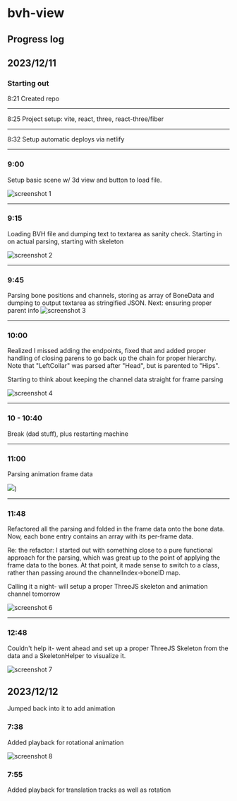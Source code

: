# bvh-view

## Progress log

## 2023/12/11

### Starting out
8:21    Created repo

---

8:25    Project setup: vite, react, three, react-three/fiber

---

8:32   Setup automatic deploys via netlify 

---

### 9:00    

Setup basic scene w/ 3d view and button to load file.

![screenshot 1](https://github.com/aherbez/bvh-view/blob/main/screenshots/screen_001.png)

---

### 9:15

Loading BVH file and dumping text to textarea as sanity check. Starting in on actual parsing, starting with skeleton

![screenshot 2](https://github.com/aherbez/bvh-view/blob/main/screenshots/screen_002.png)


---

### 9:45    

Parsing bone positions and channels, storing as array of BoneData and dumping to output textarea as stringified JSON. Next: ensuring proper parent info 
![screenshot 3](https://github.com/aherbez/bvh-view/blob/main/screenshots/screen_003.png)

--- 

### 10:00   

Realized I missed adding the endpoints, fixed that and added proper handling of closing parens to go back up the chain for proper hierarchy. Note that "LeftCollar" was parsed after "Head", but is parented to "Hips".

Starting to think about keeping the channel data straight for frame parsing

![screenshot 4](https://github.com/aherbez/bvh-view/blob/main/screenshots/screen_004.png)

---

### 10 - 10:40  
Break (dad stuff), plus restarting machine

---

### 11:00
Parsing animation frame data 

![](https://github.com/aherbez/bvh-view/blob/main/screenshots/screen_005.png))

---

### 11:48   

Refactored all the parsing and folded in the frame data onto the bone data. Now, each bone entry contains an array with its per-frame data. 

Re: the refactor: I started out with something close to a pure functional approach for the parsing, which was great up to the point of applying the frame data to the bones. At that point, it made sense to switch to a class, rather than passing around the channelIndex->boneID map.

Calling it a night- will setup a proper ThreeJS skeleton and animation channel tomorrow

![screenshot 6](https://github.com/aherbez/bvh-view/blob/main/screenshots/screen_006.png)


---

### 12:48   
Couldn't help it- went ahead and set up a proper ThreeJS Skeleton from the data and a SkeletonHelper to visualize it.

![screenshot 7](https://github.com/aherbez/bvh-view/blob/main/screenshots/screen_007.png)


## 2023/12/12

Jumped back into it to add animation

### 7:38

Added playback for rotational animation

![screenshot 8](https://github.com/aherbez/bvh-view/blob/main/screenshots/screen_008.png)


### 7:55

Added playback for translation tracks as well as rotation

